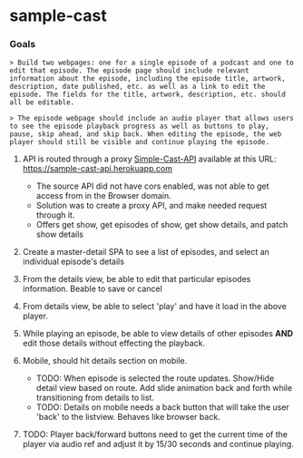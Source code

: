 # sample-cast

### Goals

    > Build two webpages: one for a single episode of a podcast and one to edit that episode. The episode page should include relevant information about the episode, including the episode title, artwork, description, date published, etc. as well as a link to edit the episode. The fields for the title, artwork, description, etc. should all be editable.

    > The episode webpage should include an audio player that allows users to see the episode playback progress as well as buttons to play, pause, skip ahead, and skip back. When editing the episode, the web player should still be visible and continue playing the episode.

1.  API is routed through a proxy [Simple-Cast-API](https://github.com/jtomchak/sample-cast-api) available at this URL: https://sample-cast-api.herokuapp.com
    - The source API did not have cors enabled, was not able to get access from in the Browser domain.
    - Solution was to create a proxy API, and make needed request through it.
    - Offers get show, get episodes of show, get show details, and patch show details
2.  Create a master-detail SPA to see a list of episodes, and select an individual episode's details
3.  From the details view, be able to edit that particular episodes information. Beable to save or cancel
4.  From details view, be able to select 'play' and have it load in the above player.
5.  While playing an episode, be able to view details of other episodes **AND** edit those details without effecting the playback.
6.  Mobile, should hit details section on mobile.

    - TODO: When episode is selected the route updates. Show/Hide detail view based on route. Add slide animation back and forth while transitioning from details to list.
    - TODO: Details on mobile needs a back button that will take the user 'back' to the listview. Behaves like browser back.

7.  TODO: Player back/forward buttons need to get the current time of the player via audio ref and adjust it by 15/30 seconds and continue playing.
